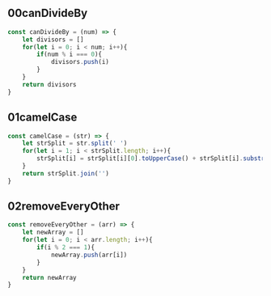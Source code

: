 ## 00canDivideBy

```JavaScript
const canDivideBy = (num) => {
    let divisors = []
    for(let i = 0; i < num; i++){
        if(num % i === 0){
            divisors.push(i)
        }
    }
    return divisors
}
```

## 01camelCase

```JavaScript
const camelCase = (str) => {
    let strSplit = str.split(' ')
    for(let i = 1; i < strSplit.length; i++){
        strSplit[i] = strSplit[i][0].toUpperCase() + strSplit[i].substr(1)
    }
    return strSplit.join('')
}
```

## 02removeEveryOther

```JavaScript
const removeEveryOther = (arr) => {
    let newArray = []
    for(let i = 0; i < arr.length; i++){
        if(i % 2 === 1){
            newArray.push(arr[i])
        }
    }
    return newArray
}
```